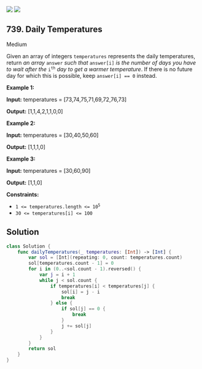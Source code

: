 [![](https://img.shields.io/github/stars/javadev/LeetCode-in-All?label=Stars&style=flat-square)](https://github.com/javadev/LeetCode-in-All)
[![](https://img.shields.io/github/forks/javadev/LeetCode-in-All?label=Fork%20me%20on%20GitHub%20&style=flat-square)](https://github.com/javadev/LeetCode-in-All/fork)

## 739\. Daily Temperatures

Medium

Given an array of integers `temperatures` represents the daily temperatures, return _an array_ `answer` _such that_ `answer[i]` _is the number of days you have to wait after the_ <code>i<sup>th</sup></code> _day to get a warmer temperature_. If there is no future day for which this is possible, keep `answer[i] == 0` instead.

**Example 1:**

**Input:** temperatures = [73,74,75,71,69,72,76,73]

**Output:** [1,1,4,2,1,1,0,0] 

**Example 2:**

**Input:** temperatures = [30,40,50,60]

**Output:** [1,1,1,0] 

**Example 3:**

**Input:** temperatures = [30,60,90]

**Output:** [1,1,0] 

**Constraints:**

*   <code>1 <= temperatures.length <= 10<sup>5</sup></code>
*   `30 <= temperatures[i] <= 100`

## Solution

```swift
class Solution {
    func dailyTemperatures(_ temperatures: [Int]) -> [Int] {
        var sol = [Int](repeating: 0, count: temperatures.count)
        sol[temperatures.count - 1] = 0
        for i in (0..<sol.count - 1).reversed() {
            var j = i + 1
            while j < sol.count {
                if temperatures[i] < temperatures[j] {
                    sol[i] = j - i
                    break
                } else {
                    if sol[j] == 0 {
                        break
                    }
                    j += sol[j]
                }
            }
        }
        return sol
    }
}
```